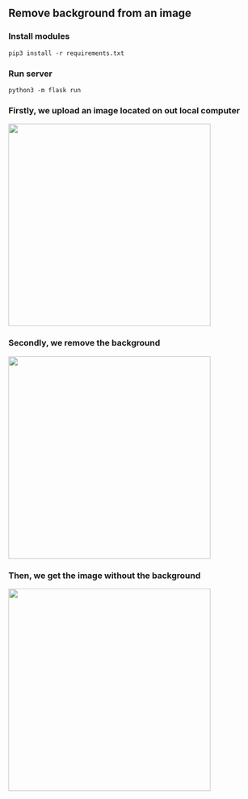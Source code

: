 ## Remove background from an image

### Install modules
```pip3 install -r requirements.txt```


### Run server
```python3 -m flask run```

### Firstly, we upload an image located on out local computer
<!-- ![Screenshot](img1.png) -->
<img src="img1.png" height="400" width="auto">

### Secondly, we remove the background
<img src="img2.png" height="400" width="auto">

### Then, we get the image without the background
<img src="img3.png" height="400" width="auto">

